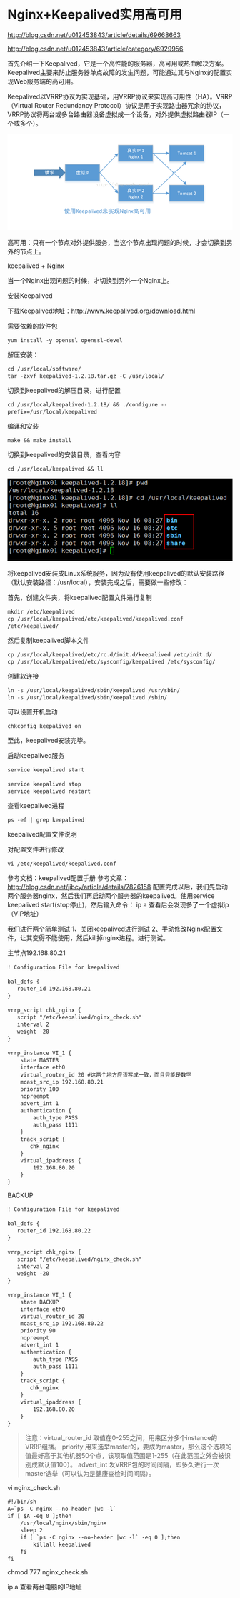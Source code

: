 

# Nginx+Keepalived实用高可用 #

http://blog.csdn.net/u012453843/article/details/69668663

http://blog.csdn.net/u012453843/article/category/6929956

首先介绍一下Keepalived，它是一个高性能的服务器，高可用或热血解决方案。Keepalived主要来防止服务器单点故障的发生问题，可能通过其与Nginx的配置实现Web服务端的高可用。

Keepalived以VRRP协议为实现基础，用VRRP协议来实现高可用性（HA）。VRRP（Virtual Router Redundancy Protocol）协议是用于实现路由器冗余的协议，VRRP协议将两台或多台路由器设备虚拟成一个设备，对外提供虚拟路由器IP（一个或多个）。

![](images/keepalived_nginx_ha.png)

高可用：只有一个节点对外提供服务，当这个节点出现问题的时候，才会切换到另外的节点上。

keepalived + Nginx

当一个Nginx出现问题的时候，才切换到另外一个Nginx上。

安装Keepalived

下载Keepalived地址：http://www.keepalived.org/download.html


需要依赖的软件包

	yum install -y openssl openssl-devel

解压安装： 

	cd /usr/local/software/
	tar -zxvf keepalived-1.2.18.tar.gz -C /usr/local/

切换到keepalived的解压目录，进行配置

	cd /usr/local/keepalived-1.2.18/ && ./configure --prefix=/usr/local/keepalived

编译和安装

	make && make install

切换到keepalived的安装目录，查看内容

	cd /usr/local/keepalived && ll

![](images/keepalived_installation_directory.png)

将keepalived安装成Linux系统服务，因为没有使用keepalived的默认安装路径（默认安装路径：/usr/local），安装完成之后，需要做一些修改：

首先，创建文件夹，将keepalived配置文件进行复制

	mkdir /etc/keepalived
	cp /usr/local/keepalived/etc/keepalived/keepalived.conf /etc/keepalived/

然后复制keepalived脚本文件

	cp /usr/local/keepalived/etc/rc.d/init.d/keepalived /etc/init.d/
	cp /usr/local/keepalived/etc/sysconfig/keepalived /etc/sysconfig/

创建软连接

	ln -s /usr/local/keepalived/sbin/keepalived /usr/sbin/
	ln -s /usr/local/keepalived/sbin/keepalived /sbin/

可以设置开机启动

	chkconfig keepalived on

至此，keepalived安装完毕。

启动keepalived服务

	service keepalived start

	service keepalived stop
	service keepalived restart


查看keepalived进程

	ps -ef | grep keepalived

keepalived配置文件说明

对配置文件进行修改

	vi /etc/keepalived/keepalived.conf

参考文档：keepalived配置手册
参考文章：http://blog.csdn.net/jibcy/article/details/7826158
配置完成以后，我们先启动两个服务器nginx，然后我们再启动两个服务器的keepalived。使用service keepalived start(stop停止)，然后输入命令： ip a 查看后会发现多了一个虚拟ip（VIP地址）

我们进行两个简单测试
1、关闭keepalived进行测试
2、手动修改Nginx配置文件，让其变得不能使用，然后kill掉nginx进程。进行测试。

主节点192.168.80.21

	! Configuration File for keepalived
	
	bal_defs {
	   router_id 192.168.80.21
	}
	
	vrrp_script chk_nginx {
	   script "/etc/keepalived/nginx_check.sh"
	   interval 2
	   weight -20
	}
	
	vrrp_instance VI_1 {
	    state MASTER
	    interface eth0
	    virtual_router_id 20 #这两个地方应该写成一致，而且只能是数字
	    mcast_src_ip 192.168.80.21
	    priority 100
	    nopreempt
	    advert_int 1
	    authentication {
	        auth_type PASS
	        auth_pass 1111
	    }
	    track_script {
	       chk_nginx
	    }
	    virtual_ipaddress {
	        192.168.80.20
	    }
	}

BACKUP

	! Configuration File for keepalived
	
	bal_defs {  
	   router_id 192.168.80.22  
	}  
	  
	vrrp_script chk_nginx {  
	   script "/etc/keepalived/nginx_check.sh"  
	   interval 2  
	   weight -20  
	}  
	  
	vrrp_instance VI_1 {  
	    state BACKUP  
	    interface eth0  
	    virtual_router_id 20 
	    mcast_src_ip 192.168.80.22  
	    priority 90  
	    nopreempt  
	    advert_int 1  
	    authentication {  
	        auth_type PASS  
	        auth_pass 1111  
	    }  
	    track_script {  
	       chk_nginx  
	    }  
	    virtual_ipaddress {  
	        192.168.80.20  
	    }  
	}  

>注意：virtual_router_id 取值在0-255之间，用来区分多个instance的VRRP组播。
>priority 用来选举master的，要成为master，那么这个选项的值最好高于其他机器50个点，该项取值范围是1-255（在此范围之外会被识别成默认值100）。
>advert_int 发VRRP包的时间间隔，即多久进行一次master选举（可以认为是健康查检时间间隔）。

vi nginx_check.sh

	#!/bin/sh
	A=`ps -C nginx --no-header |wc -l`
	if [ $A -eq 0 ];then
	    /usr/local/nginx/sbin/nginx
	    sleep 2
	    if [ `ps -C nginx --no-header |wc -l` -eq 0 ];then
	        killall keepalived
	    fi
	fi

chmod 777 nginx_check.sh


ip a 查看两台电脑的IP地址



